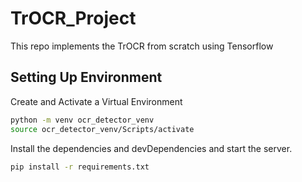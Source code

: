 # TrOCR_Project
This repo implements the TrOCR from scratch using Tensorflow

## Setting Up Environment

Create and Activate a Virtual Environment
```sh
python -m venv ocr_detector_venv
source ocr_detector_venv/Scripts/activate
```
Install the dependencies and devDependencies and start the server.

```sh
pip install -r requirements.txt
```